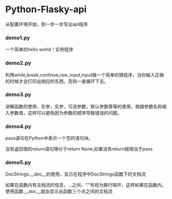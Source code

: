# Python-Flasky-api
从配置环境开始，到一步一步写出api程序
<h3>demo1.py</h3>
一个简单的hello wolrd！实例程序
<h3>demo2.py</h3>
利用while,break,continue,raw_input,input做一个简单的猜程序，当你输入正确的时候才会打印出相应的东西，否则一直循环下去。
<h3>demo3.py</h3>
讲解函数的使用，形参，实参，可选参数，默认参数等等的使用，根据参数名称输入参数值，这样可以避免因为参数的顺序导致错误的问题。
<h3>demo4.py</h3>
<p>pass语句在Python中表示一个空的语句块。</p>
<p>没有返回值的return语句等价于return None,如果没有return就相当于pass</p>
<h3>demo5.py</h3>
<p>DocStrings.__doc__的使用，显示在程序中DocStrings函数下的文档流</p>
<p>如果在函数内有文档流的信息，...之间，“.”号视为换行隔开，这样如果在函数内，使用函数.__doc__就会显示出函数三个点之间的文档流</p>
